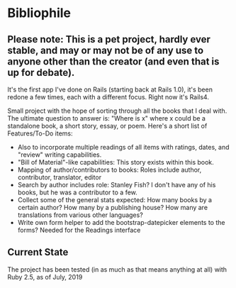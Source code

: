 # Bibliophile

## Please note: This is a pet project, hardly ever stable, and may or may not be of any use to anyone other than the creator (and even that is up for debate).

It's the first app I've done on Rails (starting back at Rails 1.0), it's been redone a few times, each with a different focus. Right now it's Rails4.

Small project with the hope of sorting through all the books that I deal with. The ultimate question to answer is: "Where is x" where x could be a standalone book, a short story, essay, or poem. Here's a short list of Features/To-Do items:

- Also to incorporate multiple readings of all items with ratings, dates, and "review" writing capabilities.
- "Bill of Material"-like capabilities: This story exists within this book.
- Mapping of author/contributors to books: Roles include author, contributor, translator, editor
- Search by author includes role: Stanley Fish? I don't have any of his books, but he was a contributor to a few.
- Collect some of the general stats expected: How many books by a certain author? How many by a publishing house? How many are translations from various other languages?
- Write own form helper to add the bootstrap-datepicker elements to the forms? Needed for the Readings interface

## Current State

The project has been tested (in as much as that means anything at all) with Ruby 2.5, as of July, 2019
